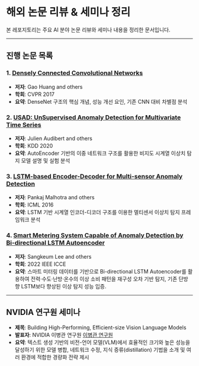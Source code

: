 # 해외 논문 리뷰 & 세미나 정리

본 레포지토리는 주요 AI 분야 논문 리뷰와 세미나 내용을 정리한 문서입니다.  


---

##  진행 논문 목록

### 1. [Densely Connected Convolutional Networks](https://arxiv.org/abs/1608.06993)
- **저자**: Gao Huang and others  
- **학회**: CVPR 2017  
- **요약**: DenseNet 구조의 핵심 개념, 성능 개선 요인, 기존 CNN 대비 차별점 분석

### 2. [USAD: UnSupervised Anomaly Detection for Multivariate Time Series](https://dl.acm.org/doi/10.1145/3394486.3403392)
- **저자**: Julien Audibert and others  
- **학회**: KDD 2020  
- **요약**: AutoEncoder 기반의 이중 네트워크 구조를 활용한 비지도 시계열 이상치 탐지 모델 설명 및 실험 분석

### 3. [LSTM-based Encoder-Decoder for Multi-sensor Anomaly Detection](https://arxiv.org/abs/1607.00148)
- **저자**: Pankaj Malhotra and others  
- **학회**: ICML 2016 
- **요약**: LSTM 기반 시계열 인코더-디코더 구조를 이용한 멀티센서 이상치 탐지 프레임워크 분석

### 4. [Smart Metering System Capable of Anomaly Detection by Bi-directional LSTM Autoencoder](https://ieeexplore.ieee.org/document/9744311)
- **저자**: Sangkeum Lee and others  
- **학회**: 2022 IEEE ICCE  
- **요약**: 스마트 미터링 데이터를 기반으로 Bi-directional LSTM Autoencoder를 활용하여 전력·수도·난방·온수의 이상 소비 패턴을 재구성 오차 기반 탐지, 기존 단방향 LSTM보다 향상된 이상 탐지 성능 입증.


---

##  NVIDIA 연구원 세미나

- **제목**: Building High-Performing, Efficient-size Vision Language Models  
- **발표자**: NVIDIA 이병관 연구원  [이병관 연구원](https://sites.google.com/view/byungkwanlee)
- **요약**: 텍스트 생성 기반의 비전-언어 모델(VLM)에서 효율적인 크기와 높은 성능을 달성하기 위한 모델 병합, 네트워크 수정, 지식 증류(distillation) 기법을 소개 및 여러 환경에 적합한 경량화 전략 제시

